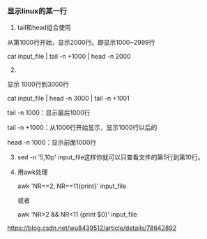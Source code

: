 ### 显示linux的某一行

1. tail和head组合使用

从第1000行开始，显示2000行。即显示1000~2999行

cat input_file | tail -n +1000 | head -n 2000

2. 

显示 1000行到3000行

cat input_file | head -n 3000 | tail -n +1001



tail -n 1000：显示最后1000行

tail -n +1000：从1000行开始显示，显示1000行以后的

head -n 1000：显示前面1000行

3.  sed -n '5,10p' input_file这样你就可以只查看文件的第5行到第10行。

4. 用awk处理

   awk 'NR==2, NR==11{print}'  input_file

   或者

   awk 'NR>2 && NR<11 {print $0}'  input_file

https://blog.csdn.net/wu8439512/article/details/78642892